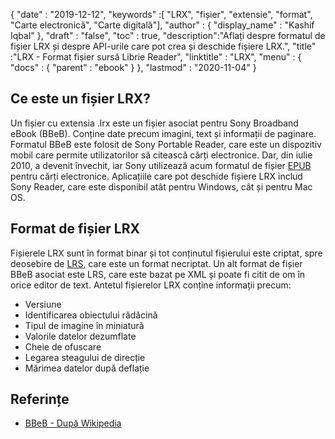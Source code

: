 {
  "date" : "2019-12-12",
  "keywords" :[ "LRX", "fișier", "extensie", "format", "Carte electronică", "Carte digitală"],
  "author" : {
    "display_name" : "Kashif Iqbal"
},
  "draft" : "false",
  "toc" : true,
  "description":"Aflați despre formatul de fișier LRX și despre API-urile care pot crea și deschide fișiere LRX.",
  "title" :"LRX - Format fișier sursă Librie Reader",
  "linktitle" : "LRX",
  "menu" : {
    "docs" : {
      "parent" : "ebook"
}
},
  "lastmod" : "2020-11-04"
}

## Ce este un fișier LRX?

Un fișier cu extensia .lrx este un fișier asociat pentru Sony Broadband eBook (BBeB). Conține date precum imagini, text și informații de paginare. Formatul BBeB este folosit de Sony Portable Reader, care este un dispozitiv mobil care permite utilizatorilor să citească cărți electronice. Dar, din iulie 2010, a devenit învechit, iar Sony utilizează acum formatul de fișier [EPUB](/ro/ebook/epub/) pentru cărți electronice. Aplicațiile care pot deschide fișiere LRX includ Sony Reader, care este disponibil atât pentru Windows, cât și pentru Mac OS.

## Format de fișier LRX

Fișierele LRX sunt în format binar și tot conținutul fișierului este criptat, spre deosebire de [LRS](/ro/ebook/lrs/), care este un format necriptat. Un alt format de fișier BBeB asociat este LRS, care este bazat pe XML și poate fi citit de om în orice editor de text. Antetul fișierelor LRX conține informații precum:

* Versiune
* Identificarea obiectului rădăcină
* Tipul de imagine în miniatură
* Valorile datelor dezumflate
* Cheie de ofuscare
* Legarea steagului de direcție
* Mărimea datelor după deflație

## Referințe

* [BBeB - După Wikipedia](https://en.wikipedia.org/wiki/BBeB)

